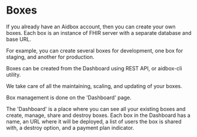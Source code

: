 # Boxes

If you already have an Aidbox account, then you can create your own boxes. Each box is an instance of FHIR server with a separate database and base URL.

For example, you can create several boxes for development, one box for staging, and another for production.

Boxes can be created from the Dashboard using REST API, or aidbox-cli utility.

We take care of all the maintaining, scaling, and updating of your boxes.

Box management is done on the 'Dashboard' page. 

The 'Dashboard' is a place where you can see all your existing boxes and create, manage, share and destroy boxes. Each box in the Dashboard has a name, an URL where it will be deployed, a list of users the box is shared with, a destroy option, and a payment plan indicator.

